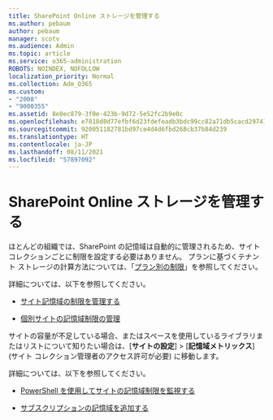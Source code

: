 ```yaml
---
title: SharePoint Online ストレージを管理する
ms.author: pebaum
author: pebaum
manager: scotv
ms.audience: Admin
ms.topic: article
ms.service: o365-administration
ROBOTS: NOINDEX, NOFOLLOW
localization_priority: Normal
ms.collection: Adm_O365
ms.custom:
- "2008"
- "9000355"
ms.assetid: 8e0ec879-3f0e-423b-9d72-5e52fc2b9e0c
ms.openlocfilehash: e7818d8d77efbf6d23fdefeadb3bdc99cc82a71db5cacd29741749fa74460a7a
ms.sourcegitcommit: 920051182781bd97ce4d4d6fbd268cb37b84d239
ms.translationtype: HT
ms.contentlocale: ja-JP
ms.lasthandoff: 08/11/2021
ms.locfileid: "57897092"
---
```

# <a name="manage-your-sharepoint-online-storage"></a>SharePoint Online ストレージを管理する

ほとんどの組織では、SharePoint の記憶域は自動的に管理されるため、サイト コレクションごとに制限を設定する必要はありません。 プランに基づくテナント ストレージの計算方法については、「[プラン別の制限](https://docs.microsoft.com/office365/servicedescriptions/sharepoint-online-service-description/sharepoint-online-limits?redirectedfrom=MSDN#limits-by-plan)」を参照してください。

詳細については、以下を参照してください。

- [サイト記憶域の制限を管理する](https://docs.microsoft.com/sharepoint/manage-site-collection-storage-limits)

- [個別サイトの記憶域制限の管理](https://docs.microsoft.com/sharepoint/manage-site-collection-storage-limits#manage-individual-site-storage-limits)

サイトの容量が不足している場合、またはスペースを使用しているライブラリまたはリストについて知りたい場合は、[**サイトの設定**] > [**記憶域メトリックス**] (サイト コレクション管理者のアクセス許可が必要) に移動します。

詳細については、以下を参照してください。

- [PowerShell を使用してサイトの記憶域制限を監視する](https://docs.microsoft.com/sharepoint/manage-site-collection-storage-limits#monitor-site-storage-limits-by-using-powershell)

- [サブスクリプションの記憶域を追加する](https://docs.microsoft.com/microsoft-365/commerce/add-storage-space) 
  